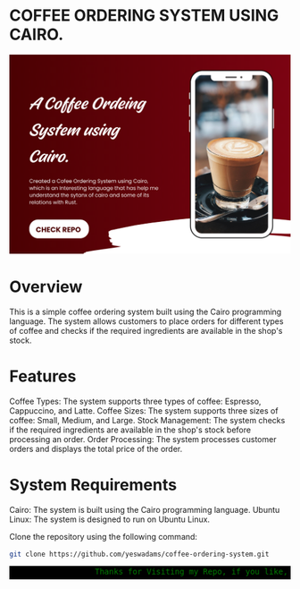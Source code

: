 # COFFEE ORDERING SYSTEM USING CAIRO.
![Repor img1](Repor%20img1.png)


# Overview
This is a simple coffee ordering system built using the Cairo programming language. The system allows customers to place orders for different types of coffee and checks if the required ingredients are available in the shop's stock.

# Features
Coffee Types: The system supports three types of coffee: Espresso, Cappuccino, and Latte.
Coffee Sizes: The system supports three sizes of coffee: Small, Medium, and Large.
Stock Management: The system checks if the required ingredients are available in the shop's stock before processing an order.
Order Processing: The system processes customer orders and displays the total price of the order.

# System Requirements
Cairo: The system is built using the Cairo programming language.
Ubuntu Linux: The system is designed to run on Ubuntu Linux.

Clone the repository using the following command: <br>
```bash <br>
git clone https://github.com/yeswadams/coffee-ordering-system.git
```

<!-- Add the scrolling text -->
<div style="white-space: nowrap; overflow: hidden; position: relative;">
  <div style="display: inline-block; padding-left: 100%; animation: scroll-left 10s linear infinite; font-family: monospace; background-color: black; color: green;">
    Thanks for Visiting my Repo, if you like, it please leave star⭐. Thanks for Visiting my Repo, if you like, it please leave star⭐.
  </div>
</div>

<style>
@keyframes scroll-left {
  0% {
    transform: translateX(0%);
  }
  100% {
    transform: translateX(-100%);
  }
}
</style>
